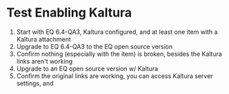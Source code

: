 # Test Enabling Kaltura
1. Start with EQ 6.4-QA3, Kaltura configured, and at least one item with a Kaltura attachment
1. Upgrade to EQ 6.4-QA3 to the EQ open source version 
1. Confirm nothing (especially with the item) is broken, besides the Kaltura links aren't working
1. Upgrade to an EQ open source version w/ Kaltura
1. Confirm the original links are working, you can access Kaltura server settings, and 
